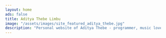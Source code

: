 ```yaml
---
layout: home
ads: false
title: Aditya Thebe Limbu
image: "/assets/images/site_featured_aditya_thebe.jpg"
description: "Personal website of Aditya Thebe - programmer, music lover and travel lover"
---
```

